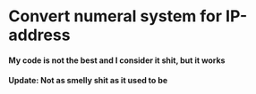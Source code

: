 # Convert numeral system for IP-address
#### My code is not the best and I consider it shit, but it works
#### Update: Not as smelly shit as it used to be
